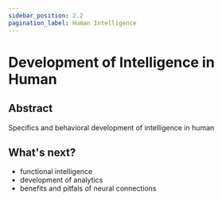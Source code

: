 ```yaml
---
sidebar_position: 2.2
pagination_label: Human Intelligence
---
```


# Development of Intelligence in Human
## Abstract
Specifics and behavioral development of intelligence in human
## What's next?
- functional intelligence
- development of analytics
- benefits and pitfals of neural connections
